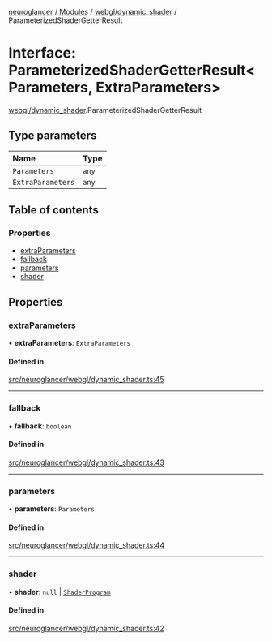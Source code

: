 [neuroglancer](../README.md) / [Modules](../modules.md) / [webgl/dynamic\_shader](../modules/webgl_dynamic_shader.md) / ParameterizedShaderGetterResult

# Interface: ParameterizedShaderGetterResult<Parameters, ExtraParameters\>

[webgl/dynamic_shader](../modules/webgl_dynamic_shader.md).ParameterizedShaderGetterResult

## Type parameters

| Name | Type |
| :------ | :------ |
| `Parameters` | `any` |
| `ExtraParameters` | `any` |

## Table of contents

### Properties

- [extraParameters](webgl_dynamic_shader.ParameterizedShaderGetterResult.md#extraparameters)
- [fallback](webgl_dynamic_shader.ParameterizedShaderGetterResult.md#fallback)
- [parameters](webgl_dynamic_shader.ParameterizedShaderGetterResult.md#parameters)
- [shader](webgl_dynamic_shader.ParameterizedShaderGetterResult.md#shader)

## Properties

### extraParameters

• **extraParameters**: `ExtraParameters`

#### Defined in

[src/neuroglancer/webgl/dynamic_shader.ts:45](https://github.com/ActiveBrainAtlas2/neuroglancer/blob/1beb5d34/src/neuroglancer/webgl/dynamic_shader.ts#L45)

___

### fallback

• **fallback**: `boolean`

#### Defined in

[src/neuroglancer/webgl/dynamic_shader.ts:43](https://github.com/ActiveBrainAtlas2/neuroglancer/blob/1beb5d34/src/neuroglancer/webgl/dynamic_shader.ts#L43)

___

### parameters

• **parameters**: `Parameters`

#### Defined in

[src/neuroglancer/webgl/dynamic_shader.ts:44](https://github.com/ActiveBrainAtlas2/neuroglancer/blob/1beb5d34/src/neuroglancer/webgl/dynamic_shader.ts#L44)

___

### shader

• **shader**: ``null`` \| [`ShaderProgram`](../classes/webgl_shader.ShaderProgram.md)

#### Defined in

[src/neuroglancer/webgl/dynamic_shader.ts:42](https://github.com/ActiveBrainAtlas2/neuroglancer/blob/1beb5d34/src/neuroglancer/webgl/dynamic_shader.ts#L42)
